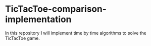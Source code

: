 # TicTacToe-comparison-implementation

In this repository I will implement time by time algorithms to solve the TicTacToe game.  
